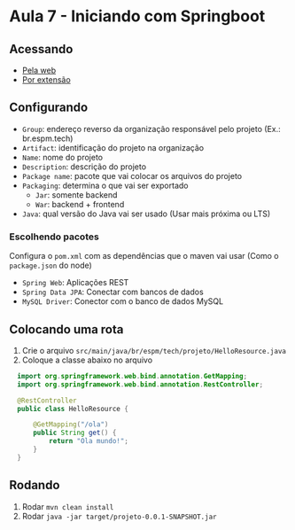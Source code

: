 # Aula 7 - Iniciando com Springboot

## Acessando

- [Pela web](https://start.spring.io/)
- [Por extensão](https://marketplace.visualstudio.com/items?itemName=vmware.vscode-boot-dev-pack)

## Configurando

- `Group`: endereço reverso da organização responsável pelo projeto (Ex.: br.espm.tech)
- `Artifact`: identificação do projeto na organização
- `Name`: nome do projeto
- `Description`: descrição do projeto
- `Package name`: pacote que vai colocar os arquivos do projeto
- `Packaging`: determina o que vai ser exportado
  - `Jar`: somente backend
  - `War`: backend + frontend
- `Java`: qual versão do Java vai ser usado (Usar mais próxima ou LTS)

### Escolhendo pacotes

Configura o `pom.xml` com as dependências que o maven vai usar (Como o `package.json` do node)

- `Spring Web`: Aplicações REST
- `Spring Data JPA`: Conectar com bancos de dados
- `MySQL Driver`: Conector com o banco de dados MySQL

## Colocando uma rota

1. Crie o arquivo `src/main/java/br/espm/tech/projeto/HelloResource.java`
2. Coloque a classe abaixo no arquivo

  ```java
    import org.springframework.web.bind.annotation.GetMapping;
    import org.springframework.web.bind.annotation.RestController;

    @RestController
    public class HelloResource {

        @GetMapping("/ola")
        public String get() {
            return "Ola mundo!";
        }
    }
  ```

## Rodando

1. Rodar `mvn clean install`
2. Rodar `java -jar target/projeto-0.0.1-SNAPSHOT.jar`
